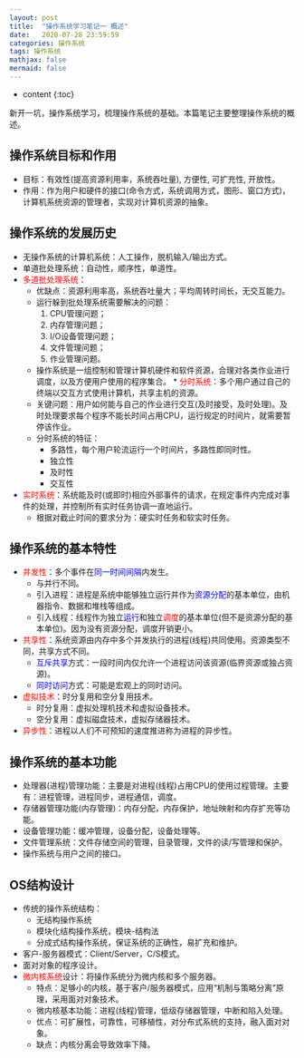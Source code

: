 ```yaml
---
layout: post
title:  "操作系统学习笔记一 概述"
date:   2020-07-28 23:59:59
categories: 操作系统
tags: 操作系统
mathjax: false
mermaid: false
---
```


* content
{:toc}

新开一坑，操作系统学习，梳理操作系统的基础。本篇笔记主要整理操作系统的概述。



## 操作系统目标和作用
* 目标：有效性(提高资源利用率，系统吞吐量), 方便性, 可扩充性, 开放性。
* 作用：作为用户和硬件的接口(命令方式，系统调用方式，图形、窗口方式)，计算机系统资源的管理者，实现对计算机资源的抽象。

## 操作系统的发展历史
* 无操作系统的计算机系统：人工操作，脱机输入/输出方式。
* 单道批处理系统：自动性，顺序性，单道性。
* <span style="color:red">多道批处理系统</span>：
  * 优缺点：资源利用率高，系统吞吐量大；平均周转时间长，无交互能力。
  * 运行躲到批处理系统需要解决的问题：
    1. CPU管理问题；
    2. 内存管理问题；
    3. I/O设备管理问题；
    4. 文件管理问题；
    5. 作业管理问题。
  * 操作系统是一组控制和管理计算机硬件和软件资源，合理对各类作业进行调度，以及方便用户使用的程序集合。
*<span style="color:red"> 分时系统</span>：多个用户通过自己的终端以交互方式使用计算机，共享主机的资源。
  * 关键问题：用户如何能与自己的作业进行交互(及时接受，及时处理)。及时处理要求每个程序不能长时间占用CPU，运行规定的时间片，就需要暂停该作业。
  * 分时系统的特征：
    * 多路性，每个用户轮流运行一个时间片，多路性即同时性。
    * 独立性
    * 及时性
    * 交互性
* <span style="color:red">实时系统</span>：系统能及时(或即时)相应外部事件的请求，在规定事件内完成对事件的处理，并控制所有实时任务协调一直地运行。
  * 根据对截止时间的要求分为：硬实时任务和软实时任务。

## 操作系统的基本特性
* <span style="color:red">并发性</span>：多个事件在<span style="color:blue">同一时间间隔</span>内发生。
  * 与并行不同。
  * 引入进程：进程是系统中能够独立运行并作为<span style="color:blue">资源分配</span>的基本单位，由机器指令、数据和堆栈等组成。
  * 引入线程：线程作为独立<span style="color:blue">运行</span>和独立<span style="color:red">调度</span>的基本单位(但不是资源分配的基本单位)。因为没有资源分配，调度开销更小。
* <span style="color:red">共享性</span>：系统资源由内存中多个并发执行的进程(线程)共同使用。资源类型不同，共享方式不同。
  * <span style="color:blue">互斥共享</span>方式：一段时间内仅允许一个进程访问该资源(临界资源或独占资源)。
  * <span style="color:blue">同时访问</span>方式：可能是宏观上的同时访问。
* <span style="color:red">虚拟技术</span>：时分复用和空分复用技术。
  * 时分复用：虚拟处理机技术和虚拟设备技术。
  * 空分复用：虚拟磁盘技术，虚拟存储器技术。
* <span style="color:red">异步性</span>：进程以人们不可预知的速度推进称为进程的异步性。

## 操作系统的基本功能
* 处理器(进程)管理功能：主要是对进程(线程)占用CPU的使用过程管理。主要有：进程管理，进程同步，进程通信，调度。
* 存储器管理功能(内存管理)：内存分配，内存保护，地址映射和内存扩充等功能。
* 设备管理功能：缓冲管理，设备分配，设备处理等。
* 文件管理系统：文件存储空间的管理，目录管理，文件的读/写管理和保护。
* 操作系统与用户之间的接口。

## OS结构设计
* 传统的操作系统结构：
  * 无结构操作系统
  * 模块化结构操作系统，模块-结构法
  * 分成式结构操作系统，保证系统的正确性，易扩充和维护。
* 客户-服务器模式：Client/Server，C/S模式。
* 面对对象的程序设计。
* <span style="color:red">微内核系统</span>设计：将操作系统分为微内核和多个服务器。
  * 特点：足够小的内核，基于客户/服务器模式，应用“机制与策略分离”原理，采用面对对象技术。
  * 微内核基本功能：进程(线程)管理，低级存储器管理，中断和陷入处理。
  * 优点：可扩展性，可靠性，可移植性，对分布式系统的支持，融入面对对象。
  * 缺点：内核分离会导致效率下降。